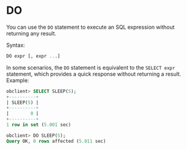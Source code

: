 # DO

You can use the `DO` statement to execute an SQL expression without returning any result.

Syntax:

```sql
DO expr [, expr ...]
```


In some scenarios, the `DO` statement is equivalent to the `SELECT expr` statement, which provides a quick response without returning a result. Example:

```sql
obclient> SELECT SLEEP(5);
+----------+
| SLEEP(5) |
+----------+
|        0 |
+----------+
1 row in set (5.001 sec)

obclient> DO SLEEP(5);
Query OK, 0 rows affected (5.011 sec)
```
